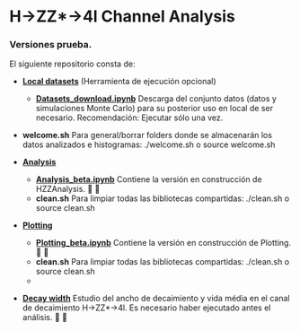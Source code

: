 # H->ZZ*->4l Channel Analysis

### Versiones prueba.

El siguiente repositorio consta de:

- **[Local datasets](https://github.com/AltuOs/HZZ4l/tree/master/Local_datasets)** (Herramienta de ejecución opcional)

    - **[Datasets_download.ipynb](https://github.com/AltuOs/HZZ4l/blob/master/Local_datasets/Datasets_download.ipynb)** Descarga del conjunto datos (datos y simulaciones Monte Carlo) para su posterior uso en local de ser necesario. Recomendación: Ejecutar sólo una vez.

- **welcome.sh** Para general/borrar folders donde se almacenarán los datos analizados e histogramas: ./welcome.sh o source welcome.sh

- **[Analysis](https://github.com/AltuOs/HZZ4l/tree/master/Analysis)**

    - **[Analysis_beta.ipynb](https://github.com/AltuOs/HZZ4l/blob/master/Analysis/Analysis_beta.ipynb)** Contiene la versión en construcción de HZZAnalysis. :wrench: :wrench:
    - **clean.sh** Para limpiar todas las bibliotecas compartidas: ./clean.sh o source clean.sh
- **[Plotting](https://github.com/AltuOs/HZZ4l/tree/master/Plotting)**


    - **[Plotting_beta.ipynb](https://github.com/AltuOs/HZZ4l/blob/master/Plotting/Plotting_beta.ipynb)** Contiene la versión en construcción de Plotting. :wrench: :wrench:
    - **clean.sh** Para limpiar todas las bibliotecas compartidas: ./clean.sh o source clean.sh
    - 
- **[Decay width](https://github.com/AltuOs/HZZ4l/blob/master/Decay_width.ipynb)** Estudio del ancho de decaimiento y vida média en el canal de decaimiento H->ZZ*->4l. Es necesario haber ejecutado antes el análisis. :wrench: :wrench:

